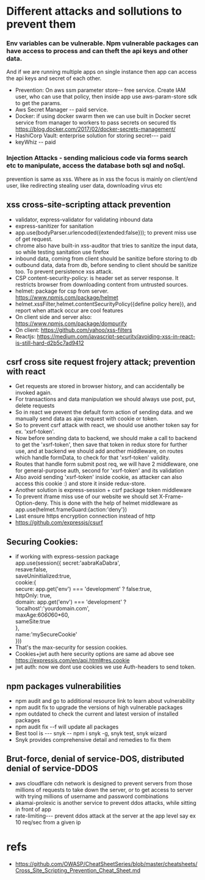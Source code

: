 # Different attacks and sollutions to prevent them

### Env variables can be vulnerable. Npm vulnerable packages can have access to process and can theft the api keys and other data.  
And if we are running multiple apps on single instance then app can access the api keys and secret of each other.
* Prevention: On aws ssm parameter store-- free service. Create IAM user, who can use that policy, 
then inside app use aws-param-store sdk to get the params.
* Aws Secret Manager -- paid service.
* Docker: if using docker swarm then we can use built in Docker secret service from manager to workers to pass secrets on secured tls
https://blog.docker.com/2017/02/docker-secrets-management/
* HashiCorp Vault: enterprise solution for storing secret--- paid
* keyWhiz -- paid

### Injection Attacks - sending malicious code via forms search etc to manipulate, access the database both sql and noSql. 
prevention is same as xss.
Where as in xss the focus is mainly on client/end user, like redirecting stealing user data, downloading virus etc

## xss cross-site-scripting attack prevention
* validator, express-validator  for validating inbound data
* express-sanitizer for sanitation
* app.use(bodyParser.urlencoded({extended:false})); to prevent miss use of get request.
* chrome also have built-in xss-auditor that tries to sanitize the input data, so while testing sanitation use firefox
* inbound data, coming from client should be sanitize before storing to db
* outbound data, data from db, before sending to client should be sanitize too. To prevent persistence xss attack.
* CSP content-security-policy: is header set as server response.
It restricts browser from downloading content from untrusted sources.
* helmet: package for csp from server. https://www.npmjs.com/package/helmet
* helmet.xssFilter,helmet.contentSecurityPolicy({define policy here}), and report when attack occur are cool features
* On client side and server also: https://www.npmjs.com/package/dompurify
* On client: https://github.com/yahoo/xss-filters
* Reactjs: https://medium.com/javascript-security/avoiding-xss-in-react-is-still-hard-d2b5c7ad9412


## csrf cross site request frojery attack; prevention with react
* Get requests are stored in browser history, and can accidentally be invoked again.
* For transactions and data manipulation we should always use post, put, delete requests
* So in react we prevent the default form action of sending data.
and we manually send data as ajax request with cookie or token.
* So to prevent csrf attack with react, we should use another token say for ex. 'xsrf-token'.
* Now before sending data to backend, we should make a call to backend to get the 'xsrf-token', then save that token in redux store for further use, and at backend we should add another middleware, on routes which handle formData, to check for that 'xsrf-token' validity.
* Routes that handle form submit post req, we will have 2 middleware, one for general-purpose auth, second for 'xsrf-token' and its validation
* Also avoid sending 'xsrf-token' inside cookie, as attacker can also access this cookie :) and store it inside redux-store.
* Another solution is express-session + csrf package token middleware
* To prevent iframe miss use of our website we should set X-Frame-Option-deny.
This is done with the help of helmet middleware as app.use(helmet.frameGuard:{action:'deny'})
* Last ensure https encryption connection instead of http
* https://github.com/expressjs/csurf

## Securing Cookies:
*  if working with express-session package <br>
app.use(session({
  secret:'aabraKaDabra',<br>
  resave:false,<br>
  saveUninitialized:true,<br>
  cookie:{<br>
    secure: app.get('env') === 'development' ? false:true,<br>
    httpOnly: true,<br>
    domain: app.get('env') === 'development' ? 'localhost':'yourdomain.com',<br>
    maxAge:60*60*60*60,<br>
    sameSite:true<br>
  },<br>
  name:'mySecureCookie'<br>
}))<br>
* That's the max-security for session cookies.
* Cookies+jwt auth here security options are same ad above see https://expressjs.com/en/api.html#res.cookie
* jwt auth: now we dont use cookies we use Auth-headers to send token.

## npm packages vulnerabilities
* npm audit and go to additional resource link to learn about vulnerability
* npm audit fix to upgrade the versions of high vulnerable packages
* npm outdated to check the current and latest version of installed packages
* npm audit fix --f will update all packages
* Best tool is --- snyk -- npm i snyk -g, snyk test, snyk wizard
* Snyk provides comprehensive detail and remedies to fix them

## Brut-force, denial of service-DOS, distributed denial of service-DDOS
* aws cloudflare cdn network is designed to prevent servers from those millions of requests to take down the server, or to get access to server with trying millions of username and password combinations
* akamai-prolexic is another service to prevent ddos attacks, while sitting in front of app
* rate-limiting--- prevent ddos attack at the server at the app level say ex 10 req/sec from a given ip





# refs
* https://github.com/OWASP/CheatSheetSeries/blob/master/cheatsheets/Cross_Site_Scripting_Prevention_Cheat_Sheet.md
